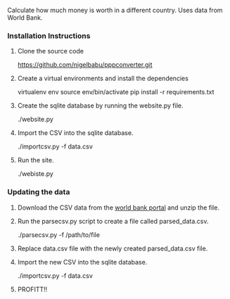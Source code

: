 Calculate how much money is worth in a different country. Uses data from World
Bank.

### Installation Instructions
1. Clone the source code

    https://github.com/nigelbabu/pppconverter.git

2. Create a virtual environments and install the dependencies

    virtualenv env
    source env/bin/activate
    pip install -r requirements.txt

3. Create the sqlite database by running the website.py file.

    ./website.py

4. Import the CSV into the sqlite database.

    ./importcsv.py -f data.csv

5. Run the site.

    ./webiste.py


### Updating the data
1. Download the CSV data from the [world bank portal][wb] and unzip the file.

3. Run the parsecsv.py script to create a file called parsed\_data.csv.

    ./parsecsv.py -f /path/to/file

4. Replace data.csv file with the newly created parsed\_data.csv file.

5. Import the new CSV into the sqlite database.

    ./importcsv.py -f data.csv

6. PROFITT!!



[wb]: http://data.worldbank.org/indicator/PA.NUS.PPP
